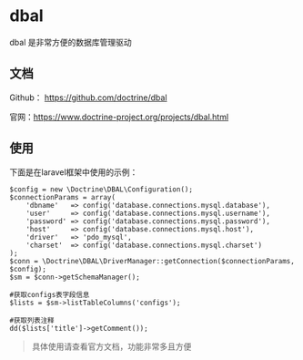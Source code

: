 # dbal

dbal 是非常方便的数据库管理驱动

## 文档

Github： https://github.com/doctrine/dbal

官网：https://www.doctrine-project.org/projects/dbal.html

## 使用

下面是在laravel框架中使用的示例：

```
$config = new \Doctrine\DBAL\Configuration();
$connectionParams = array(
	'dbname'   => config('database.connections.mysql.database'),
	'user'     => config('database.connections.mysql.username'),
	'password' => config('database.connections.mysql.password'),
	'host'     => config('database.connections.mysql.host'),
	'driver'   => 'pdo_mysql',
	'charset'  => config('database.connections.mysql.charset')
);
$conn = \Doctrine\DBAL\DriverManager::getConnection($connectionParams, $config);
$sm = $conn->getSchemaManager();

#获取configs表字段信息
$lists = $sm->listTableColumns('configs');

#获取列表注释
dd($lists['title']->getComment());
```



> 具体使用请查看官方文档，功能非常多且方便